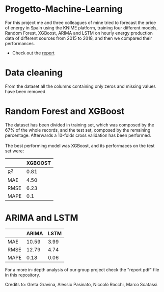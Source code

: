 # Progetto-Machine-Learning

For this project me and three colleagues of mine tried to forecast the price of energy in Spain using the KNIME platform, training four different models, Random Forest, XGBoost, ARIMA and LSTM on hourly energy production data of different sources from 2015 to 2018, and then we compared their performances. 

- Check out the [report](https://github.com/Paseen/Progetto-Machine-Learning/blob/main/Report.pdf) 
# Data cleaning
From the dataset all the columns containing only zeros and missing values have been removed.

# Random Forest and XGBoost
The dataset has been divided in training set, which was composed by the 67% of the whole records, and the test set, composed by the remaining percentage. Afterwards a 10-folds cross validation has been performed. 
<br><br>
The best performing model was XGBoost, and its performaces on the test set were: 

|   |XGBOOST   |
|---|---|
|R<sup>2</sup>   |0.81   |
|MAE   |4.50   |
|RMSE   |6.23   |
|MAPE   |0.1   |


# ARIMA and LSTM

|   | ARIMA  |LSTM   |
|---|---|---|
|MAE   |10.59   |3.99   |
|RMSE   |12.79   |4.74   |
|MAPE   |0.18   |0.06 |

For a more in-depth analysis of our group project check the "report.pdf" file in this repository.

Credits to: Greta Gravina, Alessio Pasinato, Niccolò Rocchi, Marco Scatassi.
